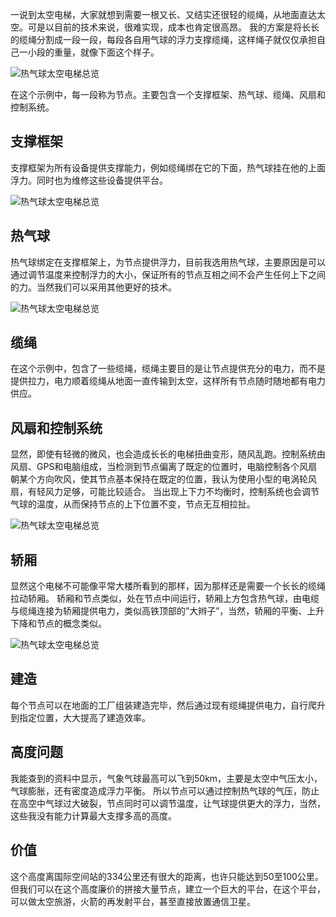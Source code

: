 一说到太空电梯，大家就想到需要一根又长、又结实还很轻的缆绳，从地面直达太空。可是以目前的技术来说，很难实现，成本也肯定很高昂。
我的方案是将长长的缆绳分割成一段一段，每段各自用气球的浮力支撑缆绳，这样绳子就仅仅承担自己一小段的重量，就像下面这个样子。

![热气球太空电梯总览](https://github.com/tansm/GoodIdea/blob/master/Space%20elevator%201.png)

在这个示例中，每一段称为节点。主要包含一个支撑框架、热气球、缆绳、风扇和控制系统。

## 支撑框架
支撑框架为所有设备提供支撑能力，例如缆绳绑在它的下面，热气球挂在他的上面浮力。同时也为维修这些设备提供平台。

![热气球太空电梯总览](https://github.com/tansm/GoodIdea/blob/master/Space%20elevator%202.png)

## 热气球

热气球绑定在支撑框架上，为节点提供浮力，目前我选用热气球，主要原因是可以通过调节温度来控制浮力的大小，保证所有的节点互相之间不会产生任何上下之间的力。当然我们可以采用其他更好的技术。

![热气球太空电梯总览](https://github.com/tansm/GoodIdea/blob/master/Space%20elevator%203.png)

## 缆绳

在这个示例中，包含了一些缆绳，缆绳主要目的是让节点提供充分的电力，而不是提供拉力，电力顺着缆绳从地面一直传输到太空，这样所有节点随时随地都有电力供应。

## 风扇和控制系统

显然，即使有轻微的微风，也会造成长长的电梯扭曲变形，随风乱跑。控制系统由风扇、GPS和电脑组成，当检测到节点偏离了既定的位置时，电脑控制各个风扇朝某个方向吹风，使其节点基本保持在既定的位置，我认为使用小型的电涡轮风扇，有轻风力足够，可能比较适合。
当出现上下力不均衡时，控制系统也会调节气球的温度，从而保持节点的上下位置不变，节点无互相拉扯。

![热气球太空电梯总览](https://github.com/tansm/GoodIdea/blob/master/Space%20elevator%204.png)

## 轿厢

显然这个电梯不可能像平常大楼所看到的那样，因为那样还是需要一个长长的缆绳拉动轿厢。
轿厢和节点类似，处在节点中间运行，轿厢上方包含热气球，由电缆与缆绳连接为轿厢提供电力，类似高铁顶部的”大辫子”，当然，轿厢的平衡、上升下降和节点的概念类似。

![热气球太空电梯总览](https://github.com/tansm/GoodIdea/blob/master/Space%20elevator%205.png)

## 建造

每个节点可以在地面的工厂组装建造完毕，然后通过现有缆绳提供电力，自行爬升到指定位置，大大提高了建造效率。

## 高度问题

我能查到的资料中显示，气象气球最高可以飞到50km，主要是太空中气压太小，气球膨胀，还有密度造成浮力平衡。
所以节点可以通过控制热气球的气压，防止在高空中气球过大破裂，节点同时可以调节温度，让气球提供更大的浮力，当然，这些我没有能力计算最大支撑多高的高度。

## 价值

这个高度离国际空间站的334公里还有很大的距离，也许只能达到50至100公里。但我们可以在这个高度廉价的拼接大量节点，建立一个巨大的平台，在这个平台，可以做太空旅游，火箭的再发射平台，甚至直接放置通信卫星。
